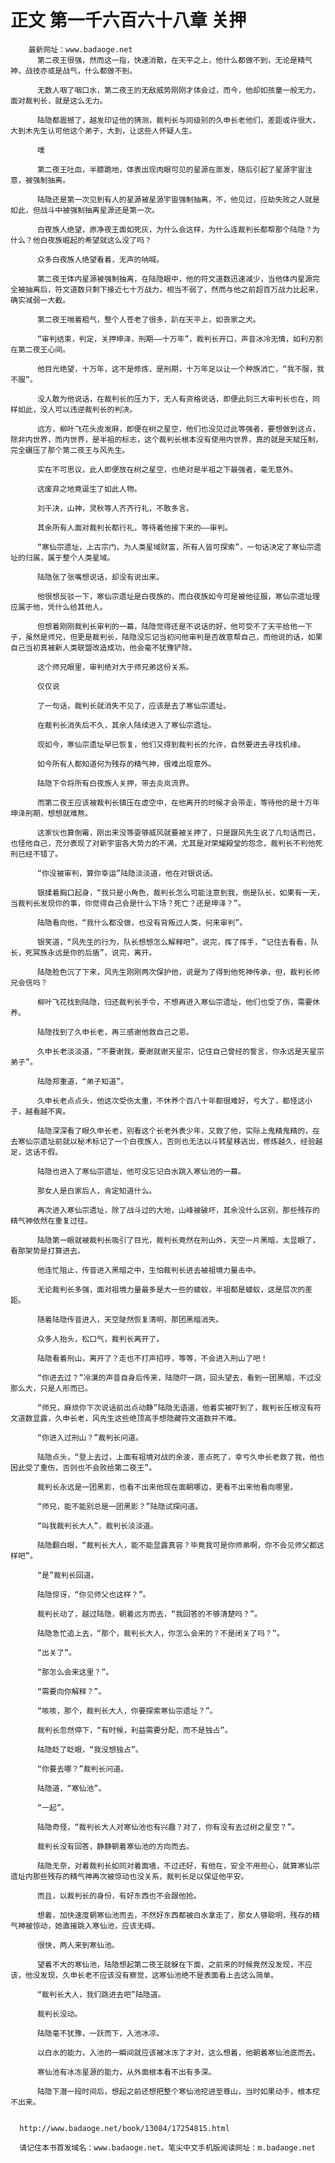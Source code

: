 # 正文 第一千六百六十八章 关押
        最新网址：www.badaoge.net
          第二夜王很强，然而这一指，快速消散，在天平之上，他什么都做不到，无论是精气神，战技亦或是战气，什么都做不到。
      
          无数人咽了咽口水，第二夜王的无敌威势刚刚才体会过，而今，他却如孩童一般无力，面对裁判长，就是这么无力。
      
          陆隐都震撼了，越发印证他的猜测，裁判长与同级别的久申长老他们，差距或许很大，大到木先生认可他这个弟子，大到，让这些人怀疑人生。
      
          噗
      
          第二夜王吐血，半膝跪地，体表出现肉眼可见的星源在蒸发，随后引起了星源宇宙注意，被强制抽离。
      
          陆隐还是第一次见到有人的星源被星源宇宙强制抽离，不，他见过，应劫失败之人就是如此，但战斗中被强制抽离星源还是第一次。
      
          白夜族人绝望，原净夜王面如死灰，为什么会这样，为什么连裁判长都帮那个陆隐？为什么？他白夜族崛起的希望就这么没了吗？
      
          众多白夜族人绝望看着，无声的呐喊。
      
          第二夜王体内星源被强制抽离，在陆隐眼中，他的符文道数迅速减少，当他体内星源完全被抽离后，符文道数只剩下接近七十万战力，相当不弱了，然而与他之前超百万战力比起来，确实减弱一大截。
      
          第二夜王喘着粗气，整个人苍老了很多，趴在天平上，如丧家之犬。
      
          “审判结束，判定，关押坤泽，刑期——十万年”，裁判长开口，声音冰冷无情，如利刃割在第二夜王心间。
      
          他目光绝望，十万年，这不是修炼，是刑期，十万年足以让一个种族消亡，“我不服，我不服”。
      
          没人敢为他说话，在裁判长的压力下，无人有资格说话，即便此刻三大审判长也在，同样如此，没人可以违逆裁判长的判决。
      
          远方，柳叶飞花头皮发麻，即便在树之星空，他们也没见过此等强者，要想做到这点，除非内世界，而内世界，是半祖的标志，这个裁判长根本没有使用内世界，真的就是天赋压制，完全碾压了那个第二夜王与风先生。
      
          实在不可思议，此人即便放在树之星空，也绝对是半祖之下最强者，毫无意外。
      
          这废弃之地竟诞生了如此人物。
      
          刘千决，山神，灵秋等人齐齐行礼，不敢多言。
      
          其余所有人面对裁判长都行礼，等待着他接下来的——审判。
      
          “寒仙宗遗址，上古宗门，为人类星域财富，所有人皆可探索”，一句话决定了寒仙宗遗址的归属，属于整个人类星域。
      
          陆隐张了张嘴想说话，却没有说出来。
      
          他很想反驳一下，寒仙宗遗址是白夜族的，而白夜族如今可是被他征服，寒仙宗遗址理应属于他，凭什么给其他人。
      
          但想着刚刚裁判长审判的一幕，陆隐觉得还是不说话的好，他可受不了天平给他一下子，虽然是师兄，但更是裁判长，陆隐没忘记当初问他审判是否故意帮自己，而他说的话，如果自己当初真被新人类联盟改造成功，他会毫不犹豫铲除。
      
          这个师兄眼里，审判绝对大于师兄弟这份关系。
      
          仅仅说
      
          了一句话，裁判长就消失不见了，应该是去了寒仙宗遗址。
      
          在裁判长消失后不久，其余人陆续进入了寒仙宗遗址。
      
          现如今，寒仙宗遗址早已恢复，他们又得到裁判长的允许，自然要进去寻找机缘。
      
          如今所有人都知道何为残存的精气神，很难出现意外。
      
          陆隐下令将所有白夜族人关押，带去炎岚流界。
      
          而第二夜王应该被裁判长镇压在虚空中，在他离开的时候才会带走，等待他的是十万年坤泽刑期，想想就难熬。
      
          这家伙也算倒霉，刚出来没等耍够威风就要被关押了，只是跟风先生说了几句话而已，也怪他自己，充分表现了对新宇宙各大势力的不满，尤其是对荣耀殿堂的怨念，裁判长不判他死刑已经不错了。
      
          “你没被审判，算你幸运”陆隐淡淡道，他在对银说话。
      
          银揉着胸口起身，“我只是小角色，裁判长怎么可能注意到我，倒是队长，如果有一天，当裁判长发现你的事，你觉得自己会是什么下场？死亡？还是坤泽？”。
      
          陆隐看向他，“我什么都没做，也没有背叛过人类，何来审判”。
      
          银笑道，“风先生的行为，队长想想怎么解释吧”，说完，挥了挥手，“记住去看看，队长，死冥族永远是你的后盾”，说完，离开。
      
          陆隐脸色沉了下来，风先生刚刚两次保护他，说是为了得到他死神传承，但，裁判长师兄会信吗？
      
          柳叶飞花找到陆隐，归还裁判长手令，不想再进入寒仙宗遗址，他们也受了伤，需要休养。
      
          陆隐找到了久申长老，再三感谢他救自己之恩。
      
          久申长老淡淡道，“不要谢我，要谢就谢天星宗，记住自己曾经的誓言，你永远是天星宗弟子”。
      
          陆隐郑重道，“弟子知道”。
      
          久申长老点点头，他这次受伤太重，不休养个百八十年都很难好，亏大了，都怪这小子，越看越不爽。
      
          陆隐深深看了眼久申长老，别看这个长老外表少年，又救了他，实际上鬼精鬼精的，在去寒仙宗遗址前就以秘术标记了一个白夜族人，否则也无法以斗转星移逃出，修炼越久，经验越足，这话不假。
      
          陆隐也进入了寒仙宗遗址，他可没忘记白水跳入寒仙池的一幕。
      
          那女人是白家后人，肯定知道什么。
      
          再次进入寒仙宗遗址，除了战斗过的大地，山峰被破坏，其余没什么区别，那些残存的精气神依然在重复过往。
      
          陆隐第一眼就被裁判长吸引了目光，裁判长竟然在刑山外，天空一片黑暗，太显眼了，看那架势是打算进去。
      
          他连忙阻止，传音进入黑暗之中，生怕裁判长进去被祖境力量击中。
      
          无论裁判长多强，面对祖境力量最多是大一些的蝼蚁，半祖都是蝼蚁，这是层次的差距。
      
          随着陆隐传音进入，天空陡然恢复清明，那团黑暗消失。
      
          众多人抬头，松口气，裁判长离开了。
      
          陆隐看着刑山，离开了？走也不打声招呼，等等，不会进入刑山了吧！
      
          “你进去过？”冷漠的声音自身后传来，陆隐吓一跳，回头望去，看到一团黑暗，不过没那么大，只是人形而已。
      
          “师兄，麻烦你下次说话前出点动静”陆隐无语道，他着实被吓到了，裁判长压根没有符文道数显露，久申长老，风先生这些绝顶高手想隐藏符文道数并不难。
      
          “你进入过刑山？”裁判长问道。
      
          陆隐点头，“登上去过，上面有祖境对战的余波，差点死了，幸亏久申长老救了我，他也因此受了重伤，否则也不会败给第二夜王”。
      
          裁判长永远是一团黑影，也看不出来他现在面朝哪边，更看不出来他看向哪里。
      
          “师兄，能不能别总是一团黑影？”陆隐试探问道。
      
          “叫我裁判长大人”，裁判长淡淡道。
      
          陆隐翻白眼，“裁判长大人，能不能显露真容？毕竟我可是你师弟啊，你不会见师父都这样吧”。
      
          “是”裁判长回道。
      
          陆隐惊讶，“你见师父也这样？”。
      
          裁判长动了，越过陆隐，朝着远方而去，“我回答的不够清楚吗？”。
      
          陆隐急忙追上去，“那个，裁判长大人，你怎么会来的？不是闭关了吗？”。
      
          “出关了”。
      
          “那怎么会来这里？”。
      
          “需要向你解释？”。
      
          “咳咳，那个，裁判长大人，你要探索寒仙宗遗址？”。
      
          裁判长忽然停下，“有时候，利益需要分配，而不是独占”。
      
          陆隐眨了眨眼，“我没想独占”。
      
          “你要去哪？”裁判长问道。
      
          陆隐道，“寒仙池”。
      
          “一起”。
      
          陆隐奇怪，“裁判长大人对寒仙池也有兴趣？对了，你有没有去过树之星空？”。
      
          裁判长没有回答，静静朝着寒仙池的方向而去。
      
          陆隐无奈，对着裁判长如同对着面墙，不过还好，有他在，安全不用担心，就算寒仙宗遗址内那些残存的精气神再次被惊动也没关系，裁判长足以保证他平安。
      
          而且，以裁判长的身份，有好东西也不会跟他抢。
      
          想着，加快速度朝寒仙池而去，不然好东西都被白水拿走了，那女人够聪明，残存的精气神被惊动，她直接跳入寒仙池，应该无碍。
      
          很快，两人来到寒仙池。
      
          望着不大的寒仙池，陆隐想起第二夜王就躲在下面，之前来的时候竟然没发现，不应该，他没发现，久申长老不应该没有察觉，这寒仙池绝不是表面看上去这么简单。
      
          “裁判长大人，我们跳进去吧”陆隐道。
      
          裁判长没动。
      
          陆隐毫不犹豫，一跃而下，入池冰凉。
      
          以白水的能力，入池的一瞬间就应该被冰冻了才对，这么想着，他朝着寒仙池底而去。
      
          寒仙池有冰冻星源的能力，从外面根本看不出有多深。
      
          陆隐下潜一段时间后，想起之前还想把整个寒仙池挖进至尊山，当时如果动手，根本挖不出来。
      
      
      http://www.badaoge.net/book/13084/17254815.html
      
      请记住本书首发域名：www.badaoge.net。笔尖中文手机版阅读网址：m.badaoge.net